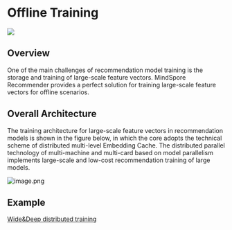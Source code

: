 # Offline Training

<a href="https://gitee.com/mindspore/docs/blob/master/docs/recommender/docs/source_en/offline_learning.md" target="_blank"><img src="https://mindspore-website.obs.cn-north-4.myhuaweicloud.com/website-images/r2.0/resource/_static/logo_source_en.png"></a>

## Overview

One of the main challenges of recommendation model training is the storage and training of large-scale feature vectors. MindSpore Recommender provides a perfect solution for training large-scale feature vectors for offline scenarios.

## Overall Architecture

The training architecture for large-scale feature vectors in recommendation models is shown in the figure below, in which the core adopts the technical scheme of distributed multi-level Embedding Cache. The distributed parallel technology of multi-machine and multi-card based on model parallelism implements large-scale and low-cost  recommendation training of large models.

![image.png](https://mindspore-website.obs.cn-north-4.myhuaweicloud.com/website-images/r2.0/docs/recommender/docs/source_en/images/offline_training.png)

## Example

[Wide&Deep distributed training](https://gitee.com/mindspore/recommender/tree/master/models/wide_deep)
